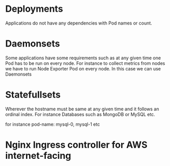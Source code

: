 # Deployments #
Applications do not have any dependencies with Pod names or count.


# Daemonsets #

Some applications have some requirements such as at any given time one Pod has to be run on every node. For instance to collect metrics from nodes we have to run Node Exporter Pod on every node. In this case we can use Daemonsets

# Statefullsets #

Wherever the hostname must be same at any given time and it follows an ordinal index. For instance Databases such as MongoDB or MySQL etc.

for instance pod-name: mysql-0, mysql-1 etc

# Nginx Ingress controller for AWS internet-facing #

``` kubectl apply -f 